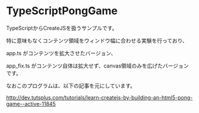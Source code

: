 TypeScriptPongGame
==================

TypeScriptからCreateJSを扱うサンプルです。

特に意味もなくコンテンツ領域をウィンドウ幅に合わせる実験を行っており、

app.ts がコンテンツを拡大させたバージョン、

app_fix.ts がコンテンツ自体は拡大せず、canvas領域のみを広げたバージョンです。



なおこのプログラムは、以下の記事を元にしています。

http://dev.tutsplus.com/tutorials/learn-createjs-by-building-an-html5-pong-game--active-11845
